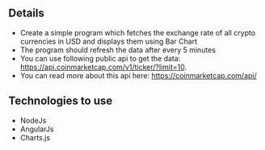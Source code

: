## Details
* Create a simple program which fetches the exchange rate of all crypto currencies in USD and displays them using Bar Chart
* The program should refresh the data after every 5 minutes
* You can use following public api to get the data: https://api.coinmarketcap.com/v1/ticker/?limit=10. 
* You can read more about this api here: https://coinmarketcap.com/api/

## Technologies to use
* NodeJs 
* AngularJs
* Charts.js
